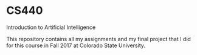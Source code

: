 # CS440
Introduction to Artificial Intelligence

This repository contains all my assignments and my final project that I did for this course in Fall 2017 at Colorado State University.

